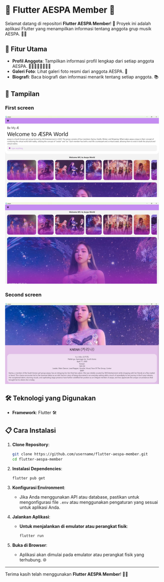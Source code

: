 # 🌟 Flutter AESPA Member 🌟

Selamat datang di repositori **Flutter AESPA Member**! 🎉 Proyek ini adalah aplikasi Flutter yang menampilkan informasi tentang anggota grup musik AESPA. 📱🎶

## 🚀 Fitur Utama

- **Profil Anggota**: Tampilkan informasi profil lengkap dari setiap anggota AESPA. 👩‍🎤👩‍🎤👩‍🎤👩‍🎤
- **Galeri Foto**: Lihat galeri foto resmi dari anggota AESPA. 📸
- **Biografi**: Baca biografi dan informasi menarik tentang setiap anggota. 📚

## 📸 Tampilan
### First screen
![Tampilan Utama](images/1.jpeg)

![Tampilan Utama](images/2.jpeg)

### Second screen
![Tampilan Utama](images/3.jpeg)

## 🛠️ Teknologi yang Digunakan

- **Framework**: Flutter 🛠️

## 📋 Cara Instalasi

1. **Clone Repository**:
    ```bash
    git clone https://github.com/username/flutter-aespa-member.git
    cd flutter-aespa-member
    ```

2. **Instalasi Dependencies**:
    ```bash
    flutter pub get
    ```

3. **Konfigurasi Environment**:
    - Jika Anda menggunakan API atau database, pastikan untuk mengonfigurasi file `.env` atau menggunakan pengaturan yang sesuai untuk aplikasi Anda.

4. **Jalankan Aplikasi**:
    - **Untuk menjalankan di emulator atau perangkat fisik**:
      ```bash
      flutter run
      ```

5. **Buka di Browser**:
    - Aplikasi akan dimulai pada emulator atau perangkat fisik yang terhubung. 🌐

---

Terima kasih telah menggunakan **Flutter AESPA Member**! 🚀💖
